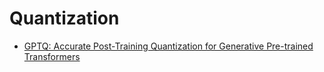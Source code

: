 # Quantization

* [GPTQ: Accurate Post-Training Quantization for Generative Pre-trained Transformers
  ](https://arxiv.org/abs/2210.17323)